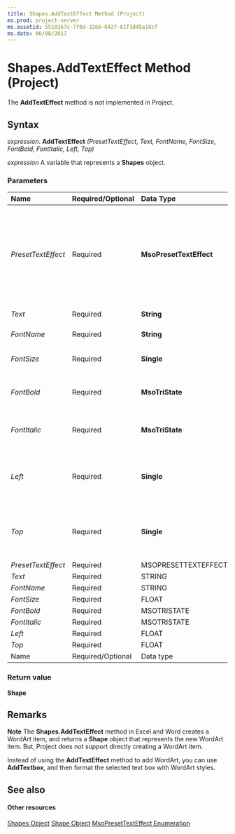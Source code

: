 ```yaml
---
title: Shapes.AddTextEffect Method (Project)
ms.prod: project-server
ms.assetid: 5510367c-7f8d-3266-642f-61f3d45a18cf
ms.date: 06/08/2017
---
```



# Shapes.AddTextEffect Method (Project)
The **AddTextEffect** method is not implemented in Project.

## Syntax

 _expression_. **AddTextEffect** _(PresetTextEffect,_ _Text,_ _FontName,_ _FontSize,_ _FontBold,_ _FontItalic,_ _Left,_ _Top)_

 _expression_ A variable that represents a **Shapes** object.


### Parameters



|**Name**|**Required/Optional**|**Data Type**|**Description**|
|:-----|:-----|:-----|:-----|
| _PresetTextEffect_|Required|**MsoPresetTextEffect**|A preset text effect. The values of the **MsoPresetTextEffect** constants correspond to the formats listed in the WordArt Gallery dialog box (numbered from left to right and from top to bottom).|
| _Text_|Required|**String**|The text in the WordArt.|
| _FontName_|Required|**String**|The name of the font used in the WordArt.|
| _FontSize_|Required|**Single**|The size (in points) of the font used in the WordArt.|
| _FontBold_|Required|**MsoTriState**|Use the **msoTrue** constant to bold the font; otherwise, use **msoFalse**.|
| _FontItalic_|Required|**MsoTriState**|Use the **msoTrue** constant to italicize the font; otherwise, use **msoFalse**.|
| _Left_|Required|**Single**|The position, in points, of the left edge of the WordArt shape relative to the left edge of the report.|
| _Top_|Required|**Single**|The position, in points, of the top edge of the WordArt shape relative to the top edge of the report.|
| _PresetTextEffect_|Required|MSOPRESETTEXTEFFECT||
| _Text_|Required|STRING||
| _FontName_|Required|STRING||
| _FontSize_|Required|FLOAT||
| _FontBold_|Required|MSOTRISTATE||
| _FontItalic_|Required|MSOTRISTATE||
| _Left_|Required|FLOAT||
| _Top_|Required|FLOAT||
|Name|Required/Optional|Data type|Description|

### Return value

 **Shape**


## Remarks


 **Note**  The **Shapes.AddTextEffect** method in Excel and Word creates a WordArt item, and returns a **Shape** object that represents the new WordArt item. But, Project does not support directly creating a WordArt item.

Instead of using the **AddTextEffect** method to add WordArt, you can use **AddTextbox**, and then format the selected text box with WordArt styles.


## See also


#### Other resources


[Shapes Object](shapes-object-project.md)
[Shape Object](shape-object-project.md)
[MsoPresetTextEffect Enumeration](http://msdn.microsoft.com/en-us/library/office/ff861792%28v=office.15%29)
